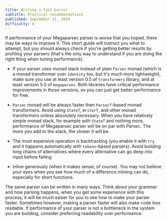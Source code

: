 ```yaml
---
title: Writing a fast parser
subtitle: Practical recommendations
published: September 11, 2016
difficulty: 4
---
```


If performance of your Megaparsec parser is worse that you hoped, there may
be ways to improve it. This short guide will instruct you what to attempt,
but you should always check if you're getting better results by profiling
your parsers (that's the only way to understand if you are doing the right
thing when tuning performance).

* If your parser uses monad stack instead of plain `Parsec` monad (which is
  a monad transformer over `Identity` too, but it's much more lightweight),
  make sure you use at least version 0.5 of `transformers` library, and at
  least version 5.0 of `megaparsec`. Both libraries have critical
  performance improvements in those versions, so you can just get better
  performance for free.

* `Parsec` monad will be always faster then `ParsecT`-based monad
  transformers. Avoid using `StateT`, `WriterT`, and other monad
  transformers unless absolutely necessary. When you have relatively simple
  monad stack, for example with `StateT` and nothing more, performance of
  Megaparsec parser will be on par with Parsec. The more you add to the
  stack, the slower it will be.

* The most expensive operation is backtracking (you enable it with `try` and
  it happens automatically with `tokens`-based parsers). Avoid building long
  chains of alternatives where every alternative can go deep into input
  before failing.

* Inline generously (when it makes sense, of course). You may not believe
  your eyes when you see how much of a difference inlining can do,
  especially for short functions.

The same parser can be written in many ways. Think about your grammar and
how parsing happens, when you get some experience with this process, it will
be much easier for you to see how to make your parser faster. Sometimes
however, making a parser faster will also make code less readable. If
performance of your parser is not a bottleneck in the system you are
building, consider preferring readability over performance.
